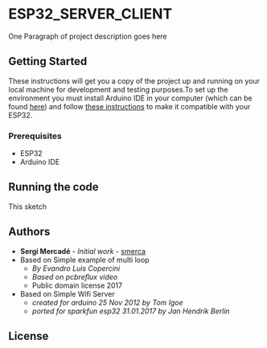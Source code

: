 # ESP32_SERVER_CLIENT

One Paragraph of project description goes here

## Getting Started

These instructions will get you a copy of the project up and running on your local machine for development and testing purposes.To set up the environment you must install Arduino IDE in your computer (which can be found [here](https://www.arduino.cc/en/Main/Software)) and follow [these instructions](https://www.youtube.com/watch?v=mBaS3YnqDaU) to make it compatible with your ESP32.

### Prerequisites

* ESP32
* Arduino IDE

## Running the code

This sketch

## Authors

* **Sergi Mercadé** - *Initial work* - [smerca](https://github.com/smerca)
* Based on Simple example of multi loop
    * *By Evandro Luis Copercini*
    * *Based on pcbreflux video*
    * Public domain license 2017
* Based on Simple Wifi Server
    * *created for arduino 25 Nov 2012 by Tom Igoe*
    * *ported for sparkfun esp32 31.01.2017 by Jan Hendrik Berlin*

## License
